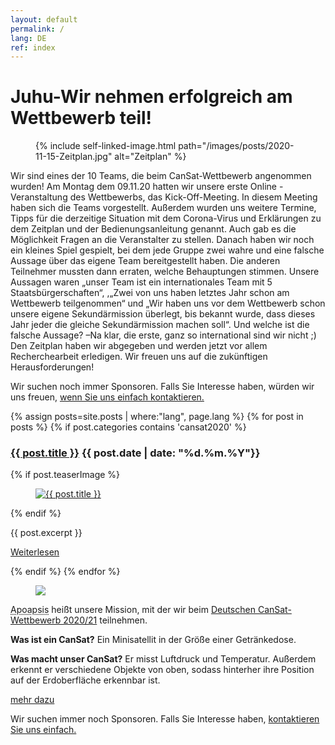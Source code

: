 ```yaml
---
layout: default
permalink: /
lang: DE
ref: index
---
```


# Juhu-Wir nehmen erfolgreich am Wettbewerb teil!

<figure class="center medium">
  {% include self-linked-image.html path="/images/posts/2020-11-15-Zeitplan.jpg" alt="Zeitplan" %}
</figure>

Wir sind eines der 10 Teams, die beim CanSat-Wettbewerb angenommen wurden! Am Montag dem 09.11.20 hatten wir unsere erste Online - Veranstaltung des Wettbewerbs, das Kick-Off-Meeting. In diesem Meeting haben sich die Teams vorgestellt. Außerdem wurden uns weitere Termine, Tipps für die derzeitige Situation mit dem Corona-Virus und Erklärungen zu dem Zeitplan und der Bedienungsanleitung genannt. Auch gab es die Möglichkeit Fragen an die Veranstalter zu stellen. Danach haben wir noch ein kleines Spiel gespielt, bei dem jede Gruppe zwei wahre und eine falsche Aussage über das eigene Team bereitgestellt haben. Die anderen Teilnehmer mussten dann erraten, welche Behauptungen stimmen. Unsere Aussagen waren „unser Team ist ein internationales Team mit 5 Staatsbürgerschaften“, ,„Zwei von uns haben letztes Jahr schon am Wettbewerb teilgenommen“ und „Wir haben uns vor dem Wettbewerb schon unsere eigene Sekundärmission überlegt, bis bekannt wurde, dass dieses Jahr jeder die gleiche Sekundärmission machen soll“. Und welche ist die falsche Aussage? –Na klar, die erste, ganz so international sind wir nicht ;) Den Zeitplan haben wir abgegeben und werden jetzt vor allem Recherchearbeit erledigen. Wir freuen uns auf die zukünftigen Herausforderungen!

<p>Wir suchen noch immer Sponsoren. Falls Sie Interesse haben, würden wir uns freuen, <a href="mailto:{{ site.footer-links.email }}" target="_blank">wenn Sie uns einfach kontaktieren.</a></p>

{% assign posts=site.posts | where:"lang", page.lang %}
{% for post in posts %}
{% if post.categories contains 'cansat2020' %}
<article class="post clearfix">
  <h3><a href="{{ site.baseurl }}{{ post.url }}">{{ post.title }}</a> <span class="meta">{{ post.date | date: "%d.%m.%Y"}}</span></h3>

  {% if post.teaserImage %}
    <figure class="left">
      <a href="{{ post.url }}">
        <img src="{{ post.teaserImage }}" alt="{{ post.title }}" />
      </a>
    </figure>
  {% endif %}

  <div class="entry">
    {{ post.excerpt }}
  </div>

  <a href="{{ site.baseurl }}{{ post.url }}" class="read-more">Weiterlesen</a>
</article>
{% endif %}
{% endfor %}

<div class="page-banner side-figure">
  <figure class="medium">
    <img src="{{ site.baseurl }}/images/logo-1024x512.png" />
  </figure>
  <div>
    <p><abbr title="Apoapsis ist ein Begriff aus der Astronomie: Er beschreibt den Punkt, an dem ein Körper in seiner Umlaufbahn um einen Zentralkörper weitestmöglich von diesem Zentralkörper entfernt ist.">Apoapsis</abbr> heißt unsere Mission, mit der wir beim <a href="https://cansat.de" target="_blank">Deutschen CanSat-Wettbewerb 2020/21</a> teilnehmen.</p>
    <p><strong>Was ist ein CanSat?</strong> Ein Minisatellit in der Größe einer Getränkedose.</p>
    <p><strong>Was macht unser CanSat?</strong> Er misst Luftdruck und Temperatur. Außerdem erkennt er verschiedene Objekte von oben, sodass hinterher ihre Position auf der Erdoberfläche erkennbar ist.</p>
    <p><a href="{{ site.baseurl }}/about/" class="read-more">mehr dazu</a></p>
  </div>
</div>

<p>Wir suchen immer noch Sponsoren. Falls Sie Interesse haben, <a href="mailto:{{ site.footer-links.email }}" target="_blank">kontaktieren Sie uns einfach.</a></p>